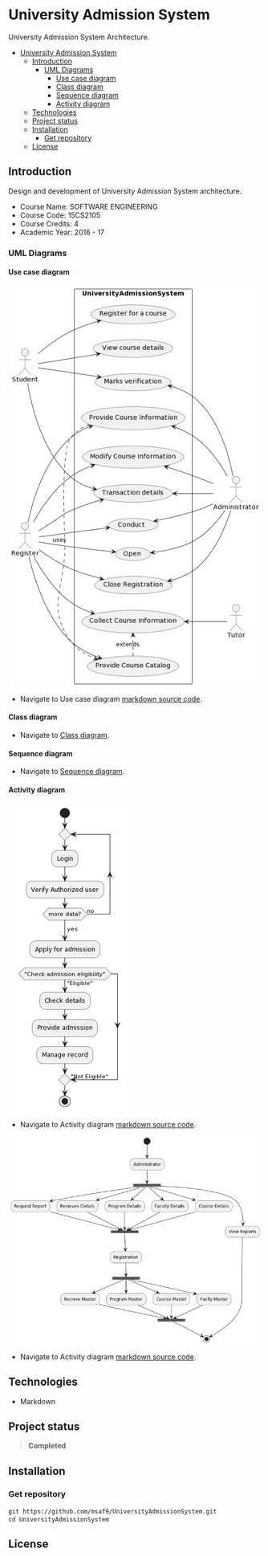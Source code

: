 # University Admission System
University Admission System Architecture.

- [University Admission System](#university-admission-system)
  - [Introduction](#introduction)
    - [UML Diagrams](#uml-diagrams)
      - [Use case diagram](#use-case-diagram)
      - [Class diagram](#class-diagram)
      - [Sequence diagram](#sequence-diagram)
      - [Activity diagram](#activity-diagram)
  - [Technologies](#technologies)
  - [Project status](#project-status)
  - [Installation](#installation)
    - [Get repository](#get-repository)
  - [License](#license)

## Introduction
Design and development of University Admission System architecture.

- Course Name: SOFTWARE ENGINEERING
- Course Code: 15CS2105
- Course Credits: 4
- Academic Year: 2016 - 17

### UML Diagrams
#### Use case diagram
![Use case diagram](/resources/UsecaseDiagram.png)
- Navigate to Use case diagram [markdown source code](/src/UsecaseDiagram.iuml).

#### Class diagram
- Navigate to [Class diagram](/src/ClassDiagram.md).

#### Sequence diagram
- Navigate to [Sequence diagram](/src/SequenceDiagram.md).

#### Activity diagram
![Activity diagram](/resources/ActivityDiagramAdmissions.png)
- Navigate to Activity diagram [markdown source code](/src/ActivityDiagramAdmissions.iuml).

![Activity diagram](/resources/ActivityDiagramAdministrator.png)
- Navigate to Activity diagram [markdown source code](/src/ActivityDiagramAdministrator.iuml).

## Technologies
- Markdown

## Project status
> **Completed**

## Installation
### Get repository
```git
git https://github.com/msaf9/UniversityAdmissionSystem.git
cd UniversityAdmissionSystem
```

## License
